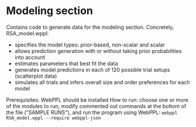 # Modeling section

Contains code to generate data for the modeling section. Concretely, RSA\_model.wppl:
- specifies the model types: prior-based, non-scalar and scalar
- allows prediction generation with or without taking prior probabilities into account
- estimates parameters that best fit the data
- generates model predictions in each of 120 possible trial setups (scatterplot data)
- simulates all trials and infers overall size and order preferences for each model


Prerequisites: WebPPL should be installed
How to run: choose one or more of the modules to run, modify commented out commands at the bottom of the file ("SAMPLE RUNS"), and run the program using WebPPL: `webppl RSA_model.wppl --require webppl-json`
